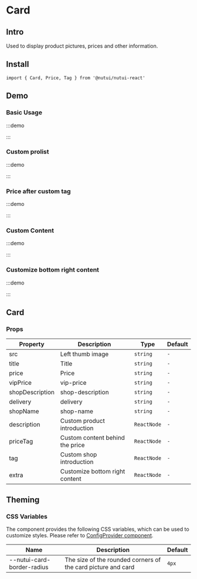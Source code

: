 # Card

## Intro

Used to display product pictures, prices and other information.

## Install

```tsx
import { Card, Price, Tag } from '@nutui/nutui-react'
```

## Demo

### Basic Usage

:::demo

<CodeBlock src='h5/demo1.tsx'></CodeBlock>

:::

### Custom prolist

:::demo

<CodeBlock src='h5/demo2.tsx'></CodeBlock>

:::

### Price after custom tag

:::demo

<CodeBlock src='h5/demo3.tsx'></CodeBlock>

:::

### Custom Content

:::demo

<CodeBlock src='h5/demo4.tsx'></CodeBlock>

:::

### Customize bottom right content

:::demo

<CodeBlock src='h5/demo5.tsx'></CodeBlock>

:::

## Card

### Props

| Property | Description | Type | Default |
| --- | --- | --- | --- |
| src | Left thumb image | `string` | `-` |
| title | Title | `string` | `-` |
| price | Price | `string` | `-` |
| vipPrice | vip-price | `string` | `-` |
| shopDescription | shop-description | `string` | `-` |
| delivery | delivery | `string` | `-` |
| shopName | shop-name | `string` | `-` |
| description | Custom product introduction | `ReactNode` | `-` |
| priceTag | Custom content behind the price | `ReactNode` | `-` |
| tag | Custom shop introduction | `ReactNode` | `-` |
| extra | Customize bottom right content | `ReactNode` | `-` |

## Theming

### CSS Variables

The component provides the following CSS variables, which can be used to customize styles. Please refer to [ConfigProvider component](#/en-US/component/configprovider).

| Name | Description | Default |
| --- | --- | --- |
| \--nutui-card-border-radius | The size of the rounded corners of the card picture and card | `4px` |

